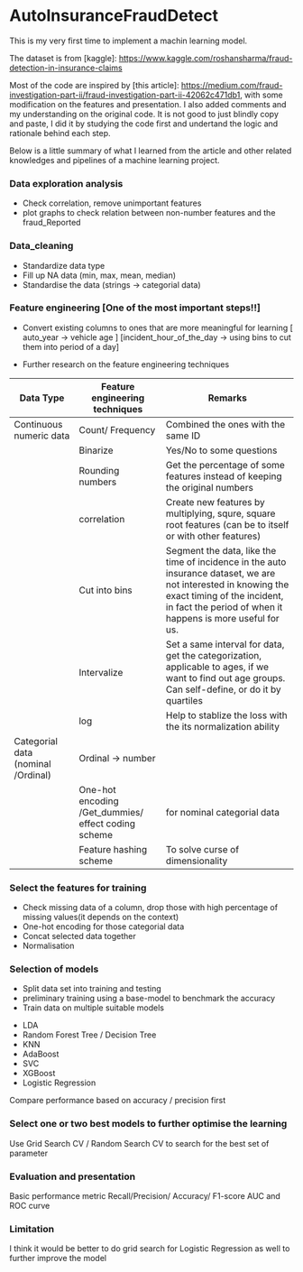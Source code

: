 # AutoInsuranceFraudDetect

This is my very first time to implement a machin learning model.

The dataset is from [kaggle]: https://www.kaggle.com/roshansharma/fraud-detection-in-insurance-claims

Most of the code are inspired by [this article]: https://medium.com/fraud-investigation-part-ii/fraud-investigation-part-ii-42062c471db1, with some modification on the features and presentation. I also added comments and my understanding on the original code. It is not good to just blindly copy and paste, I did it by studying the code first and undertand the logic and rationale behind each step. 

Below is a little summary of what I learned from the article and other related knowledges and pipelines of a machine learning project.

### Data exploration analysis

* Check correlation, remove unimportant features
* plot graphs to check relation between non-number features and the fraud_Reported

### Data_cleaning
* Standardize data type
* Fill up NA data (min, max, mean, median)
* Standardise the data (strings -> categorial data)


### Feature engineering [One of the most important steps!!]
* Convert existing columns to ones that are more meaningful for learning
[ auto_year -> vehicle age ]
[incident_hour_of_the_day -> using bins to cut them into period of a day]

* Further research on the feature engineering techniques
 
| Data Type                          | Feature engineering techniques                       | Remarks                                                                                                                                                                                                     |
|------------------------------------|------------------------------------------------------|-------------------------------------------------------------------------------------------------------------------------------------------------------------------------------------------------------------|
| Continuous numeric data            | Count/ Frequency                                     | Combined the ones with the same ID                                                                                                                                                                          |
|                                    | Binarize                                             | Yes/No to some questions                                                                                                                                                                                    |
|                                    | Rounding numbers	                                     | Get the percentage of some features instead of keeping the original numbers                                                                                                                                 |
|                                    | correlation                                          | Create new features by multiplying, squre, square root features (can be to itself or with other features)                                                                                                   |
|                                    | Cut into bins                                        | Segment the data, like the time of incidence in the auto insurance dataset, we are not interested in knowing the exact timing of the incident, in fact the period of when it happens is more useful for us. |
|                                    | Intervalize                                          | Set a same interval for data, get the categorization, applicable to ages, if we want to find out age groups.  Can self-define, or do it by quartiles                                                        |
|                                    | log                                                  | Help to stablize the loss with the its normalization ability                                                                                                                                                |
| Categorial data (nominal /Ordinal) | Ordinal -> number                                    |                                                                                                                                                                                                             |
|                                    |  One-hot encoding /Get_dummies/ effect coding scheme | for nominal categorial data                                                                                                                                                                                 |
|                                    | Feature hashing scheme                               | To solve curse of dimensionality                                                                                                                                                                            |


### Select the features for training 
* Check missing data of a column, drop those with high percentage of missing values(it depends on the context)
* One-hot encoding for those categorial data
* Concat selected data together 
* Normalisation

### Selection of models 
* Split data set into training and testing
* preliminary training using a base-model to benchmark the accuracy
* Train data on multiple suitable models

- LDA
- Random Forest Tree / Decision Tree
- KNN
- AdaBoost
- SVC
- XGBoost
- Logistic Regression

Compare performance based on accuracy / precision first

### Select one or two best models to further optimise the learning
Use Grid Search CV / Random Search CV to search for the best set of parameter


### Evaluation and presentation
Basic performance metric 
Recall/Precision/ Accuracy/ F1-score
AUC and ROC curve 


### Limitation

I think it would be better to do grid search for Logistic Regression as well to further improve the model



